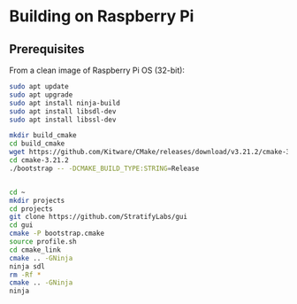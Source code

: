 # Building on Raspberry Pi


## Prerequisites

From a clean image of Raspberry Pi OS (32-bit):

```sh
sudo apt update
sudo apt upgrade
sudo apt install ninja-build
sudo apt install libsdl-dev
sudo apt install libssl-dev

mkdir build_cmake
cd build_cmake
wget https://github.com/Kitware/CMake/releases/download/v3.21.2/cmake-3.21.2.tar.gz
cd cmake-3.21.2
./bootstrap -- -DCMAKE_BUILD_TYPE:STRING=Release


cd ~
mkdir projects
cd projects
git clone https://github.com/StratifyLabs/gui
cd gui
cmake -P bootstrap.cmake
source profile.sh
cd cmake_link
cmake .. -GNinja
ninja sdl
rm -Rf *
cmake .. -GNinja
ninja
```